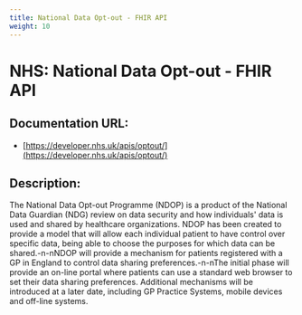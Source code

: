 ```yaml
---
title: National Data Opt-out - FHIR API
weight: 10
---
```


# NHS: National Data Opt-out - FHIR API

## Documentation URL:
 - [https://developer.nhs.uk/apis/optout/](https://developer.nhs.uk/apis/optout/)

## Description:
The National Data Opt-out Programme (NDOP) is a product of the National Data Guardian (NDG) review on data security and how individuals' data is used and shared by healthcare organizations. NDOP has been created to provide a model that will allow each individual patient to have control over specific data, being able to choose the purposes for which data can be shared.-n-nNDOP will provide a mechanism for patients registered with a GP in England to control data sharing preferences.-n-nThe initial phase will provide an on-line portal where patients can use a standard web browser to set their data sharing preferences. Additional mechanisms will be introduced at a later date, including GP Practice Systems, mobile devices and off-line systems.


